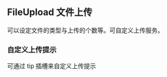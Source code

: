 <div class="demo-header">
<p class="overviewicon">
  <span class="wapi-form-fileupload"/>
</p>

## FileUpload 文件上传

<mobile-uxlink widget-name="Fileupload"></mobile-uxlink>

可以设定文件的类型与上传的个数等。可自定义上传服务。
</div>

### 自定义上传提示

可通过 tip 插槽来自定义上传提示

<mobile-view link="file-upload/custom-upload-tip"></mobile-view>
